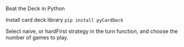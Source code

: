 Beat the Deck in Python

Install card deck library
`pip install pyCardDeck`

Select naive, or hardFirst strategy in the turn function, and choose the number of games to play.